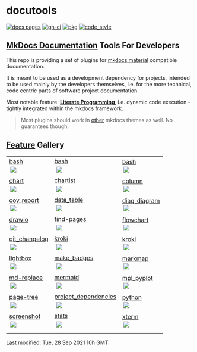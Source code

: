 #  docutools

<!-- badges -->
[![docs pages][docs pages_img]][docs pages] [![gh-ci][gh-ci_img]][gh-ci] [![pkg][pkg_img]][pkg] [![code_style][code_style_img]][code_style] 

[docs pages]: https://AXGKl.github.io/docutools
[docs pages_img]: https://AXGKl.github.io/docutools/img/badge_docs.svg
[gh-ci]: https://github.com/AXGKl/docutools/actions/workflows/ci.yml
[gh-ci_img]: https://github.com/AXGKl/docutools/actions/workflows/ci.yml/badge.svg
[pkg]: https://pypi.org/project/docutools/2021.9.14/
[pkg_img]: https://AXGKl.github.io/docutools/img/badge_pypi.svg
[code_style]: https://pypi.org/project/axblack/
[code_style_img]: https://AXGKl.github.io/docutools/img/badge_axblack.svg
<!-- badges -->


## [MkDocs Documentation](https://axgkl.github.io/docutools/) Tools For Developers

This repo is providing a set of plugins for [mkdocs material](https://squidfunk.github.io/mkdocs-material/) compatible documentation.

It is meant to be used as a development dependency for projects, intended to be used mainly by the
developers themselves, i.e. for the more technical, code centric parts of software project documentation.

Most notable feature: **[Literate Programming](./features/lp/)**, i.e. dynamic code execution - tightly integrated within the mkdocs framework.


> Most plugins should work in [other](https://www.mkdocs.org/dev-guide/themes/) mkdocs themes as well. No guarantees though.



## [Feature](https://axgkl.github.io/docutools/features/) Gallery

<!-- gallery --><table id=gallery>
<tr>
<td class="even" onclick="window.location.href='features/lp/bash'">
<a href="https://axgkl.github.io/docutools/features/lp/bash/">bash</a><br/><img src="https://axgkl.github.io/docutools/features/lp/bash/img/gl_lp_any.png" style="display: block; padding: 3%; margin: auto; max-height: 500px"></img>
</td>
<td class="odd" onclick="window.location.href='features/lp/bash'">
<a href="https://axgkl.github.io/docutools/features/lp/bash/">bash</a><br/><img src="https://axgkl.github.io/docutools/features/lp/bash/img/gl_lp_async.png" style="display: block; padding: 3%; margin: auto; max-height: 500px"></img>
</td>
<td class="even" onclick="window.location.href='features/lp/bash'">
<a href="https://axgkl.github.io/docutools/features/lp/bash/">bash</a><br/><img src="https://axgkl.github.io/docutools/features/lp/bash/img/gl_lp_ctrl_c.png" style="display: block; padding: 3%; margin: auto; max-height: 500px"></img>
</td>
</tr>
<tr>
<td class="odd" onclick="window.location.href='features/lp/plugs/chart'">
<a href="https://axgkl.github.io/docutools/features/lp/plugs/chart/">chart</a><br/><img src="https://axgkl.github.io/docutools/features/lp/plugs/chart/img/gl_chart.png" style="display: block; padding: 3%; margin: auto; max-height: 500px"></img>
</td>
<td class="even" onclick="window.location.href='features/lp/plugs/chartist'">
<a href="https://axgkl.github.io/docutools/features/lp/plugs/chartist/">chartist</a><br/><img src="https://axgkl.github.io/docutools/features/lp/plugs/chartist/img/gl_chartist.png" style="display: block; padding: 3%; margin: auto; max-height: 500px"></img>
</td>
<td class="odd" onclick="window.location.href='features/lp/plugs/column'">
<a href="https://axgkl.github.io/docutools/features/lp/plugs/column/">column</a><br/><img src="https://axgkl.github.io/docutools/features/lp/plugs/column/img/gl_columns.png" style="display: block; padding: 3%; margin: auto; max-height: 500px"></img>
</td>
</tr>
<tr>
<td class="even" onclick="window.location.href='features/lp/plugs/cov_report'">
<a href="https://axgkl.github.io/docutools/features/lp/plugs/cov_report/">cov_report</a><br/><img src="https://axgkl.github.io/docutools/features/lp/plugs/cov_report/img/gl_cov_backref.png" style="display: block; padding: 3%; margin: auto; max-height: 500px"></img>
</td>
<td class="odd" onclick="window.location.href='features/lp/python/data_table'">
<a href="https://axgkl.github.io/docutools/features/lp/python/data_table/">data_table</a><br/><img src="https://axgkl.github.io/docutools/features/lp/python/data_table/img/gl_data_tables.png" style="display: block; padding: 3%; margin: auto; max-height: 500px"></img>
</td>
<td class="even" onclick="window.location.href='features/lp/python/diag_diagram'">
<a href="https://axgkl.github.io/docutools/features/lp/python/diag_diagram/">diag_diagram</a><br/><img src="https://axgkl.github.io/docutools/features/lp/python/diag_diagram/img/gl_diag.png" style="display: block; padding: 3%; margin: auto; max-height: 500px"></img>
</td>
</tr>
<tr>
<td class="odd" onclick="window.location.href='features/lp/plugs/drawio'">
<a href="https://axgkl.github.io/docutools/features/lp/plugs/drawio/">drawio</a><br/><img src="https://axgkl.github.io/docutools/features/lp/plugs/drawio/img/gl_drawio.png" style="display: block; padding: 3%; margin: auto; max-height: 500px"></img>
</td>
<td class="even" onclick="window.location.href='features/find-pages'">
<a href="https://axgkl.github.io/docutools/features/find-pages/">find-pages</a><br/><img src="https://axgkl.github.io/docutools/features/find-pages/img/gl_find_pages.png" style="display: block; padding: 3%; margin: auto; max-height: 500px"></img>
</td>
<td class="odd" onclick="window.location.href='features/lp/plugs/flowchart'">
<a href="https://axgkl.github.io/docutools/features/lp/plugs/flowchart/">flowchart</a><br/><img src="https://axgkl.github.io/docutools/features/lp/plugs/flowchart/img/gl_flow.png" style="display: block; padding: 3%; margin: auto; max-height: 500px"></img>
</td>
</tr>
<tr>
<td class="even" onclick="window.location.href='features/lp/python/git_changelog'">
<a href="https://axgkl.github.io/docutools/features/lp/python/git_changelog/">git_changelog</a><br/><img src="https://axgkl.github.io/docutools/features/lp/python/git_changelog/img/gl_changel.png" style="display: block; padding: 3%; margin: auto; max-height: 500px"></img>
</td>
<td class="odd" onclick="window.location.href='features/lp/plugs/kroki'">
<a href="https://axgkl.github.io/docutools/features/lp/plugs/kroki/">kroki</a><br/><img src="https://axgkl.github.io/docutools/features/lp/plugs/kroki/img/gl_kroki.png" style="display: block; padding: 3%; margin: auto; max-height: 500px"></img>
</td>
<td class="even" onclick="window.location.href='features/lp/plugs/kroki'">
<a href="https://axgkl.github.io/docutools/features/lp/plugs/kroki/">kroki</a><br/><img src="https://axgkl.github.io/docutools/features/lp/plugs/kroki/img/gl_kroki_cheat.png" style="display: block; padding: 3%; margin: auto; max-height: 500px"></img>
</td>
</tr>
<tr>
<td class="odd" onclick="window.location.href='features/lp/plugs/lightbox'">
<a href="https://axgkl.github.io/docutools/features/lp/plugs/lightbox/">lightbox</a><br/><img src="https://axgkl.github.io/docutools/features/lp/plugs/lightbox/img/gl_light.png" style="display: block; padding: 3%; margin: auto; max-height: 500px"></img>
</td>
<td class="even" onclick="window.location.href='features/lp/plugs/make_badges'">
<a href="https://axgkl.github.io/docutools/features/lp/plugs/make_badges/">make_badges</a><br/><img src="https://axgkl.github.io/docutools/features/lp/plugs/make_badges/img/gl_badges.png" style="display: block; padding: 3%; margin: auto; max-height: 500px"></img>
</td>
<td class="odd" onclick="window.location.href='features/lp/plugs/markmap'">
<a href="https://axgkl.github.io/docutools/features/lp/plugs/markmap/">markmap</a><br/><img src="https://axgkl.github.io/docutools/features/lp/plugs/markmap/img/gl_mark.png" style="display: block; padding: 3%; margin: auto; max-height: 500px"></img>
</td>
</tr>
<tr>
<td class="even" onclick="window.location.href='features/md-replace'">
<a href="https://axgkl.github.io/docutools/features/md-replace/">md-replace</a><br/><img src="https://axgkl.github.io/docutools/features/md-replace/img/gl_md_repl.png" style="display: block; padding: 3%; margin: auto; max-height: 500px"></img>
</td>
<td class="odd" onclick="window.location.href='features/lp/plugs/mermaid'">
<a href="https://axgkl.github.io/docutools/features/lp/plugs/mermaid/">mermaid</a><br/><img src="https://axgkl.github.io/docutools/features/lp/plugs/mermaid/img/gl_merm.png" style="display: block; padding: 3%; margin: auto; max-height: 500px"></img>
</td>
<td class="even" onclick="window.location.href='features/lp/python/mpl_pyplot'">
<a href="https://axgkl.github.io/docutools/features/lp/python/mpl_pyplot/">mpl_pyplot</a><br/><img src="https://axgkl.github.io/docutools/features/lp/python/mpl_pyplot/img/gl_mpl.png" style="display: block; padding: 3%; margin: auto; max-height: 500px"></img>
</td>
</tr>
<tr>
<td class="odd" onclick="window.location.href='features/page-tree'">
<a href="https://axgkl.github.io/docutools/features/page-tree/">page-tree</a><br/><img src="https://axgkl.github.io/docutools/features/page-tree/img/gl_tree_ex.png" style="display: block; padding: 3%; margin: auto; max-height: 500px"></img>
</td>
<td class="even" onclick="window.location.href='features/lp/python/project_dependencies'">
<a href="https://axgkl.github.io/docutools/features/lp/python/project_dependencies/">project_dependencies</a><br/><img src="https://axgkl.github.io/docutools/features/lp/python/project_dependencies/img/gl_auto_deps.png" style="display: block; padding: 3%; margin: auto; max-height: 500px"></img>
</td>
<td class="odd" onclick="window.location.href='features/lp/python'">
<a href="https://axgkl.github.io/docutools/features/lp/python/">python</a><br/><img src="https://axgkl.github.io/docutools/features/lp/python/img/gl_lp_html.png" style="display: block; padding: 3%; margin: auto; max-height: 500px"></img>
</td>
</tr>
<tr>
<td class="even" onclick="window.location.href='features/lp/python/screenshot'">
<a href="https://axgkl.github.io/docutools/features/lp/python/screenshot/">screenshot</a><br/><img src="https://axgkl.github.io/docutools/features/lp/python/screenshot/img/gl_shots.png" style="display: block; padding: 3%; margin: auto; max-height: 500px"></img>
</td>
<td class="odd" onclick="window.location.href='features/stats'">
<a href="https://axgkl.github.io/docutools/features/stats/">stats</a><br/><img src="https://axgkl.github.io/docutools/features/stats/img/gl_stats.png" style="display: block; padding: 3%; margin: auto; max-height: 500px"></img>
</td>
<td class="even" onclick="window.location.href='features/lp/xterm'">
<a href="https://axgkl.github.io/docutools/features/lp/xterm/">xterm</a><br/><img src="https://axgkl.github.io/docutools/features/lp/img/gl__xterm.png" style="display: block; padding: 3%; margin: auto; max-height: 500px"></img>
</td>
</tr>
<tr>
<td class="odd" onclick="window.location.href=''">
</td>
<td class="even" onclick="window.location.href=''">
</td>
<td class="odd" onclick="window.location.href=''">
</td>
</tr>
</table><!-- gallery -->
Last modified: Tue, 28 Sep 2021 10h GMT